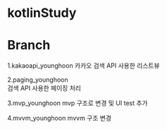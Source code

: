 # kotlinStudy

# Branch
  1.kakaoapi_younghoon
     카카오 검색 API 사용한 리스트뷰 
  
  2.paging_younghoon   
     검색 API 사용한 페이징 처리
     
  3.mvp_younghoon
     mvp 구조로 변경 및 UI test 추가
     
  4.mvvm_younghoon
     mvvm 구조 변경

